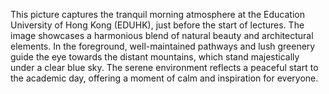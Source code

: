 This picture captures the tranquil morning atmosphere at the Education University of Hong Kong (EDUHK), just before the start of lectures. The image showcases a harmonious blend of natural beauty and architectural elements. In the foreground, well-maintained pathways and lush greenery guide the eye towards the distant mountains, which stand majestically under a clear blue sky. The serene environment reflects a peaceful start to the academic day, offering a moment of calm and inspiration for everyone.